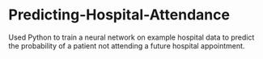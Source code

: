 # Predicting-Hospital-Attendance

Used Python to train a neural network on example hospital data to predict the probability of a patient not attending a future hospital appointment.
